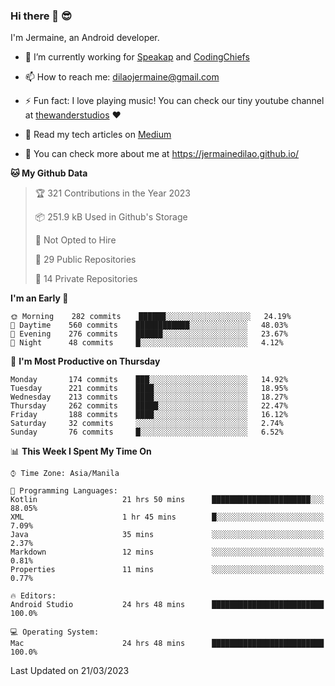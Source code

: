 ### Hi there 👋 😎
I'm Jermaine, an Android developer.

- 🔭 I’m currently working for [Speakap](https://www.speakap.com/) and [CodingChiefs](https://codingchiefs.com/en/)

- 📫 How to reach me: dilaojermaine@gmail.com

- ⚡ Fun fact: I love playing music! You can check our tiny youtube channel at [thewanderstudios](https://www.youtube.com/thewanderstudios) ♥️

- 📖 Read my tech articles on [Medium](https://jermainedilao.medium.com/)

- 👀 You can check more about me at https://jermainedilao.github.io/

<!--
**jermainedilao/jermainedilao** is a ✨ _special_ ✨ repository because its `README.md` (this file) appears on your GitHub profile.

Here are some ideas to get you started:

- 🔭 I’m currently working on ...
- 🌱 I’m currently learning ...
- 👯 I’m looking to collaborate on ...
- 🤔 I’m looking for help with ...
- 💬 Ask me about ...
- 📫 How to reach me: ...
- 😄 Pronouns: ...
- ⚡ Fun fact: ...
-->

<!--START_SECTION:waka-->
**🐱 My Github Data** 

> 🏆 321 Contributions in the Year 2023
 > 
> 📦 251.9 kB Used in Github's Storage 
 > 
> 🚫 Not Opted to Hire
 > 
> 📜 29 Public Repositories 
 > 
> 🔑 14 Private Repositories  
 > 
**I'm an Early 🐤** 

```text
🌞 Morning    282 commits    ██████░░░░░░░░░░░░░░░░░░░   24.19% 
🌆 Daytime    560 commits    ████████████░░░░░░░░░░░░░   48.03% 
🌃 Evening    276 commits    ██████░░░░░░░░░░░░░░░░░░░   23.67% 
🌙 Night      48 commits     █░░░░░░░░░░░░░░░░░░░░░░░░   4.12%

```
📅 **I'm Most Productive on Thursday** 

```text
Monday       174 commits    ███░░░░░░░░░░░░░░░░░░░░░░   14.92% 
Tuesday      221 commits    ████░░░░░░░░░░░░░░░░░░░░░   18.95% 
Wednesday    213 commits    ████░░░░░░░░░░░░░░░░░░░░░   18.27% 
Thursday     262 commits    █████░░░░░░░░░░░░░░░░░░░░   22.47% 
Friday       188 commits    ████░░░░░░░░░░░░░░░░░░░░░   16.12% 
Saturday     32 commits     ░░░░░░░░░░░░░░░░░░░░░░░░░   2.74% 
Sunday       76 commits     █░░░░░░░░░░░░░░░░░░░░░░░░   6.52%

```


📊 **This Week I Spent My Time On** 

```text
⌚︎ Time Zone: Asia/Manila

💬 Programming Languages: 
Kotlin                   21 hrs 50 mins      ██████████████████████░░░   88.05% 
XML                      1 hr 45 mins        █░░░░░░░░░░░░░░░░░░░░░░░░   7.09% 
Java                     35 mins             ░░░░░░░░░░░░░░░░░░░░░░░░░   2.37% 
Markdown                 12 mins             ░░░░░░░░░░░░░░░░░░░░░░░░░   0.81% 
Properties               11 mins             ░░░░░░░░░░░░░░░░░░░░░░░░░   0.77%

🔥 Editors: 
Android Studio           24 hrs 48 mins      █████████████████████████   100.0%

💻 Operating System: 
Mac                      24 hrs 48 mins      █████████████████████████   100.0%

```


 Last Updated on 21/03/2023
<!--END_SECTION:waka-->

